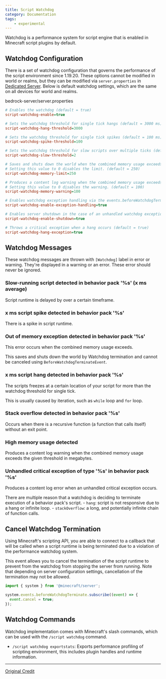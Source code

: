 ```yaml
---
title: Script Watchdog
category: Documentation
tags:
    - experimental
---
```


Watchdog is a performance system for script engine that is enabled in Minecraft script plugins by default.

## Watchdog Configuration

There is a set of watchdog configuration that governs the performance of the script environment since 1.19.20. These options cannot be modified in world or realms, but they can be modified via `server.properties` in [Dedicated Server](https://www.minecraft.net/en-us/download/server/bedrock). Below is default watchdog settings, which are the same on all devices for world and realms.

<CodeHeader>bedrock-server/server.properties</CodeHeader>

```ini
# Enables the watchdog (default = true)
script-watchdog-enable=true

# Sets the watchdog threshold for single tick hangs (default = 3000 ms)
script-watchdog-hang-threshold=3000

# Sets the watchdog threshold for single tick spikes (default = 100 ms)
script-watchdog-spike-threshold=100

# Sets the watchdog threshold for slow scripts over multiple ticks (default = 2ms)
script-watchdog-slow-threshold=2

# Saves and shuts down the world when the combined memory usage exceeds the given threshold (in megabytes).
# Setting this value to 0 disables the limit. (default = 250)
script-watchdog-memory-limit=250

# Produces a content log warning when the combined memory usage exceeds the given threshold (in megabytes).
# Setting this value to 0 disables the warning. (default = 100)
script-watchdog-memory-warning=100

# Enables watchdog exception handling via the events.beforeWatchdogTerminate event (default = true)
script-watchdog-enable-exception-handling=true

# Enables server shutdown in the case of an unhandled watchdog exception (default = true)
script-watchdog-enable-shutdown=true

# Throws a critical exception when a hang occurs (default = true)
script-watchdog-hang-exception=true
```

## Watchdog Messages

These watchdog messages are thrown with `[Watchdog]` label in error or warning. They're displayed in a warning or an error. These error should never be ignored.

### Slow-running script detected in behavior pack '%s' (x ms average)

  Script runtime is delayed by over a certain timeframe.


### x ms script spike detected in behavior pack '%s'

  There is a spike in script runtime.


### Out of memory exception detected in behavior pack '%s'

  This error occurs when the combined memory usage exceeds.

  This saves and shuts down the world by Watchdog termination and cannot be canceled using `BeforeWatchdogTerminateEvent`.


### x ms script hang detected in behavior pack '%s'

  The scripts freezes at a certain location of your script for more than the watchdog threshold for single tick.

  This is usually caused by iteration, such as `while` loop and `for` loop.


### Stack overflow detected in behavior pack '%s'

  Occurs when there is a recursive function (a function that calls itself) without an exit point.


### High memory usage detected

  Produces a content log warning when the combined memory usage exceeds the given threshold in megabytes.


### Unhandled critical exception of type '%s' in behavior pack '%s'

Produces a content log error when an unhandled critical exception occurs.

There are multiple reason that a watchdog is deciding to terminate execution of a behavior pack's script.
    - `hang`: script is not responsive due to a hang or infinite loop.
    - `stackOverflow`: a long, and potentially infinite chain of function calls.

## Cancel Watchdog Termination

Using Minecraft's scripting API, you are able to connect to a callback that will be called when a script runtime is being terminated due to a violation of the performance watchdog system.

This event allows you to cancel the termination of the script runtime to prevent from the watchdog from stopping the server from running. Note that depending on server configuration settings, cancellation of the termination may not be allowed.

```js
import { system } from '@minecraft/server';

system.events.beforeWatchdogTerminate.subscribe((event) => {
  event.cancel = true;
});
```

## Watchdog Commands

Watchdog implementation comes with Minecraft's slash commands, which can be used with the `/script watchdog` command.

- `/script watchdog exportstats`: Exports performance profiling of scripting environment, this includes plugin handles and runtime information.

---

[Original Credit](https://github.com/JaylyDev/ScriptAPI/blob/main/docs/MinecraftApi/Watchdog.md)